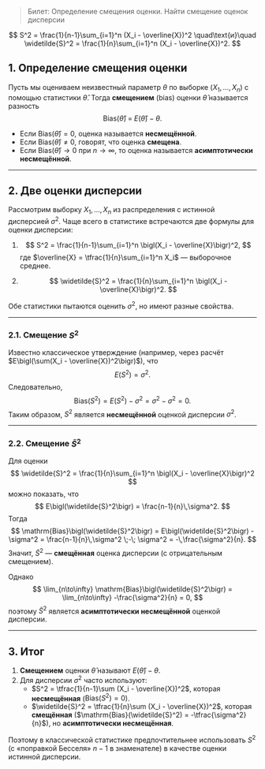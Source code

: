 > Билет: Определение смещения оценки. Найти смещение оценок дисперсии 

$$
 S^2 = \frac{1}{n-1}\sum_{i=1}^n (X_i - \overline{X})^2
 \quad\text{и}\quad
 \widetilde{S}^2 = \frac{1}{n}\sum_{i=1}^n (X_i - \overline{X})^2.
 $$
## 1. Определение смещения оценки

Пусть мы оцениваем неизвестный параметр $\theta$ по выборке $(X_1,\dots,X_n)$ с помощью статистики $\hat{\theta}$. Тогда **смещением** (bias) оценки $\hat{\theta}$ называется разность
$$
\mathrm{Bias}(\hat{\theta}) \;=\; E\bigl(\hat{\theta}\bigr) - \theta.
$$
- Если $\mathrm{Bias}(\hat{\theta}) = 0$, оценка называется **несмещённой**.
- Если $\mathrm{Bias}(\hat{\theta}) \neq 0$, говорят, что оценка **смещена**.  
- Если $\mathrm{Bias}(\hat{\theta}) \to 0$ при $n \to \infty$, то оценка называется **асимптотически несмещённой**.

---

## 2. Две оценки дисперсии

Рассмотрим выборку $X_1,\dots,X_n$ из распределения с истинной дисперсией $\sigma^2$. Чаще всего в статистике встречаются две формулы для оценки дисперсии:

1.
   $$
   S^2 = \frac{1}{n-1}\sum_{i=1}^n \bigl(X_i - \overline{X}\bigr)^2,
   $$
   где $\overline{X} = \tfrac{1}{n}\sum_{i=1}^n X_i$ — выборочное среднее.

2.
   $$
   \widetilde{S}^2 = \frac{1}{n}\sum_{i=1}^n \bigl(X_i - \overline{X}\bigr)^2.
   $$

Обе статистики пытаются оценить $\sigma^2$, но имеют разные свойства.

---

### 2.1. Смещение $S^2$

Известно классическое утверждение (например, через расчёт $E\bigl(\sum(X_i - \overline{X})^2\bigr)$), что
$$
E\bigl(S^2\bigr) = \sigma^2.
$$
Следовательно,
$$
\mathrm{Bias}\bigl(S^2\bigr)
= E\bigl(S^2\bigr) - \sigma^2
= \sigma^2 - \sigma^2
= 0.
$$
Таким образом, $S^2$ является **несмещённой** оценкой дисперсии $\sigma^2$.

---

### 2.2. Смещение $\widetilde{S}^2$

Для оценки
$$
\widetilde{S}^2 = \frac{1}{n}\sum_{i=1}^n \bigl(X_i - \overline{X}\bigr)^2
$$
можно показать, что
$$
E\bigl(\widetilde{S}^2\bigr) = \frac{n-1}{n}\,\sigma^2.
$$
Тогда
$$
\mathrm{Bias}\bigl(\widetilde{S}^2\bigr)
= E\bigl(\widetilde{S}^2\bigr) - \sigma^2
= \frac{n-1}{n}\,\sigma^2 \;-\; \sigma^2
= -\,\frac{\sigma^2}{n}.
$$
Значит, $\widetilde{S}^2$ — **смещённая** оценка дисперсии (с отрицательным смещением).

Однако 
$$
\lim_{n\to\infty} \mathrm{Bias}\bigl(\widetilde{S}^2\bigr)
= \lim_{n\to\infty} -\frac{\sigma^2}{n} 
= 0,
$$
поэтому $\widetilde{S}^2$ является **асимптотически несмещённой** оценкой дисперсии.

---

## 3. Итог

1. **Смещением** оценки $\hat{\theta}$ называют $E(\hat{\theta}) - \theta$.  
2. Для дисперсии $\sigma^2$ часто используют:
   - $S^2 = \tfrac{1}{n-1}\sum (X_i - \overline{X})^2$, которая **несмещённая** ($\mathrm{Bias}(S^2)=0$).  
   - $\widetilde{S}^2 = \tfrac{1}{n}\sum (X_i - \overline{X})^2$, которая **смещённая** ($\mathrm{Bias}(\widetilde{S}^2) = -\tfrac{\sigma^2}{n}$), но **асимптотически несмещённая**.  

Поэтому в классической статистике предпочтительнее использовать $S^2$ (с «поправкой Бесселя» $n-1$ в знаменателе) в качестве оценки истинной дисперсии. 
